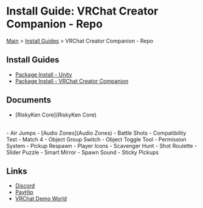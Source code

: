 # Install Guide: VRChat Creator Companion - Repo

[Main](../../) > [Install Guides](../) > VRChat Creator Companion - Repo

## Install Guides

- [Package Install - Unity](https://docs.google.com/document/d/1yboKFSFRh2EmqESxKq5EaR8c1rdlEN4MOUtkxcWexD8)
- [Package Install - VRChat Creator Companion](https://docs.google.com/document/d/1u4XdBijIuOShECT0Nvwb43c_BHeK4vfTMugFvlvQO54)

## Documents

- [RiskyKen Core](RiskyKen Core)  
<br/>
- Air Jumps
- [Audio Zones](Audio Zones)
- Battle Shots
- Compatibility Test
- Match 4
- Object Group Switch
- Object Toggle Tool
- Permission System
- Pickup Respawn
- Player Icons
- Scavenger Hunt
- Shot Roulette 
- Slider Puzzle
- Smart Mirror
- Spawn Sound
- Sticky Pickups

## Links

- [Discord](https://discord.gg/tDgEmFZp5z)
- [PayHip](https://payhip.com/RiskyKen)
- [VRChat Demo World](https://vrchat.com/home/world/wrld_c220f9c7-f451-403b-bfae-89165c0eca5d)